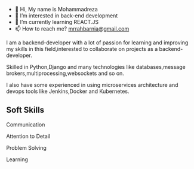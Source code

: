 - 👋 Hi, My name is Mohammadreza 
- 👀 I’m interested in back-end development
- 🌱 I’m currently learning REACT.JS 
- 📫 How to reach me? mrrahbarnia@gmail.com

<!---
mrrahbarnia/mrrahbarnia is a ✨ special ✨ repository because its `README.md` (this file) appears on your GitHub profile.
You can click the Preview link to take a look at your changes.
--->
</hr>
<p>I am a backend-developer with a lot of passion for learning and improving my skills 
in this field,interested to collaborate on projects as a backend-developer.</p>
<p>Skilled in Python,Django and many technologies like databases,message brokers,multiprocessing,websockets and so on.</p>
<p>I also have some experienced in using microservices architecture and devops tools like Jenkins,Docker and Kubernetes.</p>
</hr>
<h2>Soft Skills</h2>
<p>Communication</p>
<p>Attention to Detail</p>
<p>Problem Solving</p>
<p>Learning</p>
